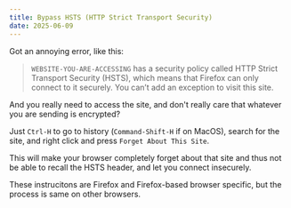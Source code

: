 ```yaml
---
title: Bypass HSTS (HTTP Strict Transport Security)
date: 2025-06-09
---
```


Got an annoying error, like this:

> `WEBSITE-YOU-ARE-ACCESSING` has a security policy called HTTP Strict Transport
> Security (HSTS), which means that Firefox can only connect to it securely. You
> can’t add an exception to visit this site.

And you really need to access the site, and don't really care that whatever you
are sending is encrypted?

Just `Ctrl-H` to go to history (`Command-Shift-H` if on MacOS), search for the
site, and right click and press `Forget About This Site`.

This will make your browser completely forget about that site and thus not be
able to recall the HSTS header, and let you connect insecurely.

These instrucitons are Firefox and Firefox-based browser specific, but the
process is same on other browsers.
